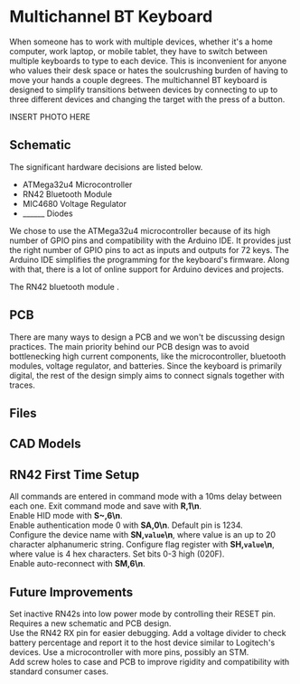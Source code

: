 # Multichannel BT Keyboard
When someone has to work with multiple devices, whether it's a home computer, work laptop, or mobile tablet, they have to switch between multiple keyboards to type to each device. This is inconvenient for anyone who values their desk space or hates the soulcrushing burden of having to move your hands a couple degrees. The multichannel BT keyboard is designed to simplify transitions between devices by connecting to up to three different devices and changing the target with the press of a button. 

INSERT PHOTO HERE

## Schematic
The significant hardware decisions are listed below. 
* ATMega32u4 Microcontroller
* RN42 Bluetooth Module
* MIC4680 Voltage Regulator
* ______ Diodes

We chose to use the ATMega32u4 microcontroller because of its high number of GPIO pins and compatibility with the Arduino IDE. It provides just the right number of GPIO pins to act as inputs and outputs for 72 keys. The Arduino IDE simplifies the programming for the keyboard's firmware. Along with that, there is a lot of online support for Arduino devices and projects.

The RN42 bluetooth module .

## PCB
There are many ways to design a PCB and we won't be discussing design practices. The main priority behind our PCB design was to avoid bottlenecking high current components, like the microcontroller, bluetooth modules, voltage regulator, and batteries. Since the keyboard is primarily digital, the rest of the design simply aims to connect signals together with traces. 



## Files


## CAD Models


## RN42 First Time Setup
All commands are entered in command mode with a 10ms delay between each one. Exit command mode and save with **R,1\n**.  
Enable HID mode with **S~,6\n**.  
Enable authentication mode 0 with **SA,0\n**. Default pin is 1234.  
Configure the device name with **SN,`value`\n**, where value is an up to 20 character alphanumeric string.
Configure flag register with **SH,`value`\n**, where value is 4 hex characters. Set bits 0-3 high (020F).  
Enable auto-reconnect with **SM,6\n**.  

## Future Improvements
Set inactive RN42s into low power mode by controlling their RESET pin. Requires a new schematic and PCB design.  
Use the RN42 RX pin for easier debugging.
Add a voltage divider to check battery percentage and report it to the host device similar to Logitech's devices.
Use a microcontroller with more pins, possibly an STM.  
Add screw holes to case and PCB to improve rigidity and compatibility with standard consumer cases.